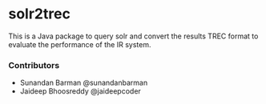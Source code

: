 # solr2trec
This is a Java package to query solr and convert the results TREC format to evaluate the performance of the IR system.

### Contributors
* Sunandan Barman @sunandanbarman
* Jaideep Bhoosreddy @jaideepcoder
